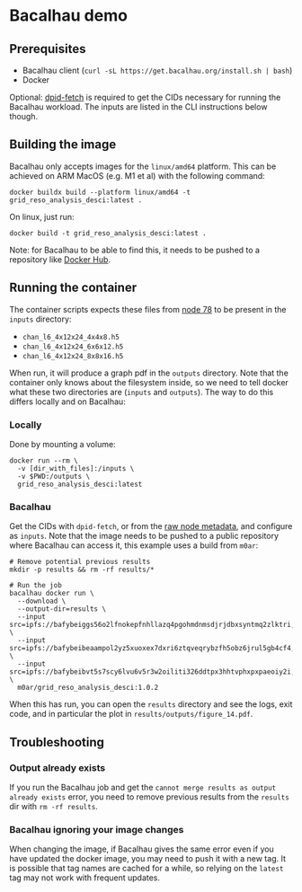# Bacalhau demo

## Prerequisites
- Bacalhau client (`curl -sL https://get.bacalhau.org/install.sh | bash`)
- Docker

Optional: [dpid-fetch](https://github.com/desci-labs/dpid-fetch) is required to get the CIDs necessary for running the Bacalhau workload. The inputs are listed in the CLI instructions below though.

## Building the image
Bacalhau only accepts images for the `linux/amd64` platform. This can be achieved on ARM MacOS (e.g. M1 et al) with the following command:
```shell
docker buildx build --platform linux/amd64 -t grid_reso_analysis_desci:latest .
```

On linux, just run:
```shell
docker build -t grid_reso_analysis_desci:latest .
```

Note: for Bacalhau to be able to find this, it needs to be pushed to a repository like [Docker Hub](https://hub.docker.com).

## Running the container
The container scripts expects these files from [node 78](https://beta.dpid.org/78/v1/root/grid_reso_analysis?raw) to be present in the `inputs` directory:
- `chan_l6_4x12x24_4x4x8.h5`
- `chan_l6_4x12x24_6x6x12.h5`
- `chan_l6_4x12x24_8x8x16.h5`

When run, it will produce a graph pdf in the `outputs` directory. Note that the container only knows about the filesystem inside, so we need to tell docker what these two directories are (`inputs` and `outputs`). The way to do this differs locally and on Bacalhau:

### Locally
Done by mounting a volume:
```shell
docker run --rm \
  -v [dir_with_files]:/inputs \
  -v $PWD:/outputs \
  grid_reso_analysis_desci:latest
```

### Bacalhau
Get the CIDs with `dpid-fetch`, or from the [raw node metadata](https://beta.dpid.org/78/v1/root/grid_reso_analysis?raw), and configure as `inputs`. Note that the image needs to be pushed to a public repository where Bacalhau can access it, this example uses a build from `m0ar`:
```shell
# Remove potential previous results
mkdir -p results && rm -rf results/*

# Run the job
bacalhau docker run \
  --download \
  --output-dir=results \
  --input src=ipfs://bafybeiggs56o2lfnokepfnhllazq4pgohmdnmsdjrjdbxsyntmq2zlktri,dst=/inputs/chan_l6_4x12x24_4x4x8.h5 \
  --input src=ipfs://bafybeibeaampol2yz5xuoxex7dxri6ztqveqrybzfh5obz6jrul5gb4cf4,dst=/inputs/chan_l6_4x12x24_6x6x12.h5 \
  --input src=ipfs://bafybeibvt5s7scy6lvu6v5r3w2oiliti326ddtpx3hhtvphxpxpaeoiy2i,dst=/inputs/chan_l6_4x12x24_8x8x16.h5 \
  m0ar/grid_reso_analysis_desci:1.0.2
```

When this has run, you can open the `results` directory and see the logs, exit code, and in particular the plot in `results/outputs/figure_14.pdf`.

## Troubleshooting
### Output already exists
If you run the Bacalhau job and get the `cannot merge results as output already exists` error, you need to remove previous results from the `results` dir with `rm -rf results`.

### Bacalhau ignoring your image changes
When changing the image, if Bacalhau gives the same error even if you have updated the docker image, you may need to push it with a new tag. It is possible that tag names are cached for a while, so relying on the `latest` tag may not work with frequent updates.

